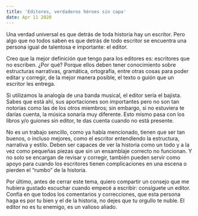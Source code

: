 ```yaml
---
title: 'Editores, verdaderos héroes sin capa'
date: Apr 11 2020
---
```


Una verdad universal es que detrás de toda historia hay un escritor. Pero algo que no todos saben es que detrás de todo escritor se encuentra una persona igual de talentosa e importante: el editor.

Creo que la mejor definición que tengo para los editores es: escritores que no escriben. ¿Por qué? Porque ellos deben tener conocimiento sobre estructuras narrativas, gramática, ortografía, entre otras cosas para poder editar y corregir, de la mejor manera posible, el texto o guión que un escritor les entrega.

Si utilizamos la analogía de una banda musical, el editor sería el bajista. Sabes que está ahí, sus aportaciones son importantes pero no son tan notorias como las de los otros miembros; sin embargo, si no estuviera te darías cuenta, la música sonaría muy diferente. Esto mismo pasa con los libros y/o guiones sin editor, te das cuenta cuando no está presente.

No es un trabajo sencillo, como ya había mencionado, tienen que ser tan buenos, o incluso mejores, como el escritor entendiendo la estructura, narrativa y estilo. Deben ser capaces de ver la historia como un todo y a la vez como pequeñas piezas que sin un ensamblaje correcto no funcionan. Y no solo se encargan de revisar y corregir, también pueden servir como apoyo para cuando los escritores tienen complicaciones en una escena o pierden el “rumbo” de la historia.

Por último, antes de cerrar este tema, quiero compartir un consejo que me hubiera gustado escuchar cuando empecé a escribir: consíguete un editor. Confía en que todos los comentarios y correcciones, que esta persona haga es por tu bien y el de la historia, no dejes que tu orgullo te nuble. El editor no es tu enemigo, es un valioso aliado.
